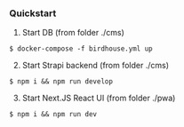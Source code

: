 ### Quickstart

1. Start DB (from folder ./cms)

```
$ docker-compose -f birdhouse.yml up
```

2. Start Strapi backend (from folder ./cms)

```
$ npm i && npm run develop
```

3. Start Next.JS React UI (from folder ./pwa)

```
$ npm i && npm run dev
```
